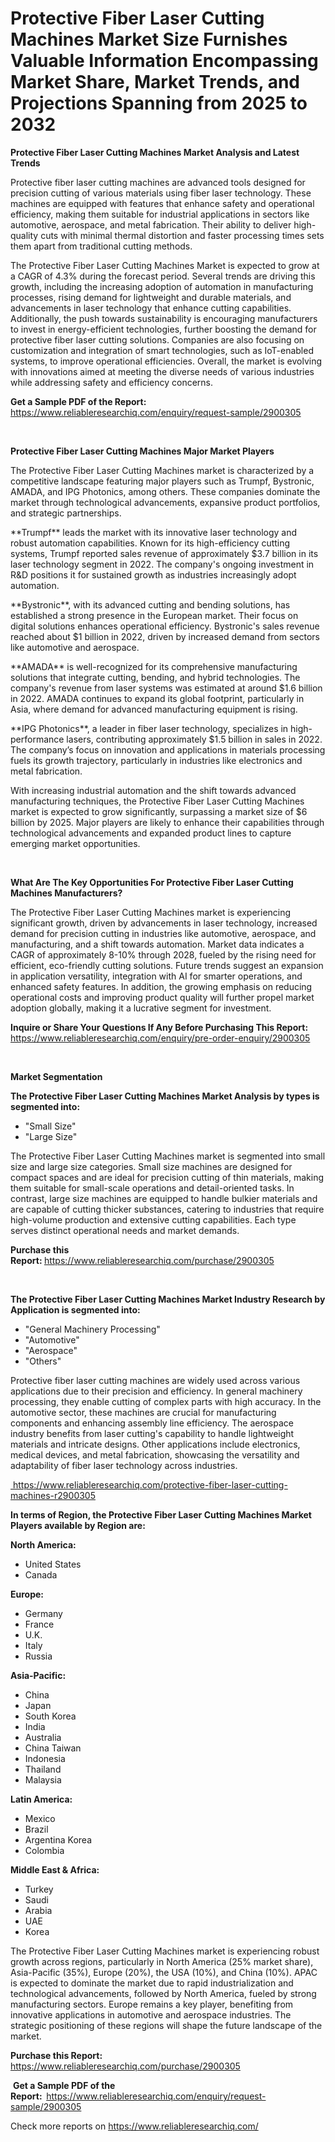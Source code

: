 <p><h1>Protective Fiber Laser Cutting Machines Market Size Furnishes Valuable Information Encompassing Market Share, Market Trends, and Projections Spanning from 2025 to 2032</h1></p><p><strong>Protective Fiber Laser Cutting Machines Market Analysis and Latest Trends</strong></p>
<p><p>Protective fiber laser cutting machines are advanced tools designed for precision cutting of various materials using fiber laser technology. These machines are equipped with features that enhance safety and operational efficiency, making them suitable for industrial applications in sectors like automotive, aerospace, and metal fabrication. Their ability to deliver high-quality cuts with minimal thermal distortion and faster processing times sets them apart from traditional cutting methods.</p><p>The Protective Fiber Laser Cutting Machines Market is expected to grow at a CAGR of 4.3% during the forecast period. Several trends are driving this growth, including the increasing adoption of automation in manufacturing processes, rising demand for lightweight and durable materials, and advancements in laser technology that enhance cutting capabilities. Additionally, the push towards sustainability is encouraging manufacturers to invest in energy-efficient technologies, further boosting the demand for protective fiber laser cutting solutions. Companies are also focusing on customization and integration of smart technologies, such as IoT-enabled systems, to improve operational efficiencies. Overall, the market is evolving with innovations aimed at meeting the diverse needs of various industries while addressing safety and efficiency concerns.</p></p>
<p><strong>Get a Sample PDF of the Report:&nbsp;</strong> <a href="https://www.reliableresearchiq.com/enquiry/request-sample/2900305?utm_campaign=3062&utm_medium=2&utm_source=Github&utm_content=ia&utm_term=16032025&utm_id=protective-fiber-laser-cutting-machines">https://www.reliableresearchiq.com/enquiry/request-sample/2900305</a></p>
<p>&nbsp;</p>
<p><strong>Protective Fiber Laser Cutting Machines Major Market Players</strong></p>
<p><p>The Protective Fiber Laser Cutting Machines market is characterized by a competitive landscape featuring major players such as Trumpf, Bystronic, AMADA, and IPG Photonics, among others. These companies dominate the market through technological advancements, expansive product portfolios, and strategic partnerships.</p><p>**Trumpf** leads the market with its innovative laser technology and robust automation capabilities. Known for its high-efficiency cutting systems, Trumpf reported sales revenue of approximately $3.7 billion in its laser technology segment in 2022. The company's ongoing investment in R&D positions it for sustained growth as industries increasingly adopt automation.</p><p>**Bystronic**, with its advanced cutting and bending solutions, has established a strong presence in the European market. Their focus on digital solutions enhances operational efficiency. Bystronic's sales revenue reached about $1 billion in 2022, driven by increased demand from sectors like automotive and aerospace.</p><p>**AMADA** is well-recognized for its comprehensive manufacturing solutions that integrate cutting, bending, and hybrid technologies. The company's revenue from laser systems was estimated at around $1.6 billion in 2022. AMADA continues to expand its global footprint, particularly in Asia, where demand for advanced manufacturing equipment is rising.</p><p>**IPG Photonics**, a leader in fiber laser technology, specializes in high-performance lasers, contributing approximately $1.5 billion in sales in 2022. The company’s focus on innovation and applications in materials processing fuels its growth trajectory, particularly in industries like electronics and metal fabrication.</p><p>With increasing industrial automation and the shift towards advanced manufacturing techniques, the Protective Fiber Laser Cutting Machines market is expected to grow significantly, surpassing a market size of $6 billion by 2025. Major players are likely to enhance their capabilities through technological advancements and expanded product lines to capture emerging market opportunities.</p></p>
<p>&nbsp;</p>
<p><strong>What Are The Key Opportunities For Protective Fiber Laser Cutting Machines Manufacturers?</strong></p>
<p><p>The Protective Fiber Laser Cutting Machines market is experiencing significant growth, driven by advancements in laser technology, increased demand for precision cutting in industries like automotive, aerospace, and manufacturing, and a shift towards automation. Market data indicates a CAGR of approximately 8-10% through 2028, fueled by the rising need for efficient, eco-friendly cutting solutions. Future trends suggest an expansion in application versatility, integration with AI for smarter operations, and enhanced safety features. In addition, the growing emphasis on reducing operational costs and improving product quality will further propel market adoption globally, making it a lucrative segment for investment.</p></p>
<p><strong>Inquire or Share Your Questions If Any Before Purchasing This Report:</strong> <a href="https://www.reliableresearchiq.com/enquiry/pre-order-enquiry/2900305?utm_campaign=3062&utm_medium=2&utm_source=Github&utm_content=ia&utm_term=16032025&utm_id=protective-fiber-laser-cutting-machines">https://www.reliableresearchiq.com/enquiry/pre-order-enquiry/2900305</a></p>
<p>&nbsp;</p>
<p><strong>Market Segmentation</strong></p>
<p><strong>The Protective Fiber Laser Cutting Machines Market Analysis by types is segmented into:</strong></p>
<p><ul><li>"Small Size"</li><li>"Large Size"</li></ul></p>
<p><p>The Protective Fiber Laser Cutting Machines market is segmented into small size and large size categories. Small size machines are designed for compact spaces and are ideal for precision cutting of thin materials, making them suitable for small-scale operations and detail-oriented tasks. In contrast, large size machines are equipped to handle bulkier materials and are capable of cutting thicker substances, catering to industries that require high-volume production and extensive cutting capabilities. Each type serves distinct operational needs and market demands.</p></p>
<p><strong>Purchase this Report:&nbsp;</strong><a href="https://www.reliableresearchiq.com/purchase/2900305?utm_campaign=3062&utm_medium=2&utm_source=Github&utm_content=ia&utm_term=16032025&utm_id=protective-fiber-laser-cutting-machines">https://www.reliableresearchiq.com/purchase/2900305</a></p>
<p>&nbsp;</p>
<p><strong>The Protective Fiber Laser Cutting Machines Market Industry Research by Application is segmented into:</strong></p>
<p><ul><li>"General Machinery Processing"</li><li>"Automotive"</li><li>"Aerospace"</li><li>"Others"</li></ul></p>
<p><p>Protective fiber laser cutting machines are widely used across various applications due to their precision and efficiency. In general machinery processing, they enable cutting of complex parts with high accuracy. In the automotive sector, these machines are crucial for manufacturing components and enhancing assembly line efficiency. The aerospace industry benefits from laser cutting's capability to handle lightweight materials and intricate designs. Other applications include electronics, medical devices, and metal fabrication, showcasing the versatility and adaptability of fiber laser technology across industries.</p></p>
<p><a href="https://www.reliableresearchiq.com/protective-fiber-laser-cutting-machines-r2900305?utm_campaign=3062&utm_medium=2&utm_source=Github&utm_content=ia&utm_term=16032025&utm_id=protective-fiber-laser-cutting-machines">&nbsp;https://www.reliableresearchiq.com/protective-fiber-laser-cutting-machines-r2900305</a></p>
<p><strong>In terms of Region, the Protective Fiber Laser Cutting Machines Market Players available by Region are:</strong></p>
<p>
    <p> <strong> North America: </strong>
        <ul>
            <li>United States</li>
            <li>Canada</li>
        </ul>
        </p> 
    <p> <strong> Europe: </strong>
        <ul>
            <li>Germany</li>
            <li>France</li>
            <li>U.K.</li>
            <li>Italy</li>
            <li>Russia</li>
        </ul>
        </p> 
    <p> <strong> Asia-Pacific: </strong>
        <ul>
            <li>China</li>
            <li>Japan</li>
            <li>South Korea</li>
            <li>India</li>
            <li>Australia</li>
            <li>China Taiwan</li>
            <li>Indonesia</li>
            <li>Thailand</li>
            <li>Malaysia</li>
        </ul>
        </p> 
    <p> <strong> Latin America: </strong>
        <ul>
            <li>Mexico</li>
            <li>Brazil</li>
            <li>Argentina Korea</li>
            <li>Colombia</li>
        </ul>
        </p> 
    <p> <strong> Middle East & Africa: </strong>
        <ul>
            <li>Turkey</li>
            <li>Saudi</li>
            <li>Arabia</li>
            <li>UAE</li>
            <li>Korea</li>
        </ul>
    </p>
    </p>
<p><p>The Protective Fiber Laser Cutting Machines market is experiencing robust growth across regions, particularly in North America (25% market share), Asia-Pacific (35%), Europe (20%), the USA (10%), and China (10%). APAC is expected to dominate the market due to rapid industrialization and technological advancements, followed by North America, fueled by strong manufacturing sectors. Europe remains a key player, benefiting from innovative applications in automotive and aerospace industries. The strategic positioning of these regions will shape the future landscape of the market.</p></p>
<p><strong>Purchase this Report: </strong><a href="https://www.reliableresearchiq.com/purchase/2900305?utm_campaign=3062&utm_medium=2&utm_source=Github&utm_content=ia&utm_term=16032025&utm_id=protective-fiber-laser-cutting-machines">https://www.reliableresearchiq.com/purchase/2900305</a></p>
<p>&nbsp;<strong>Get a Sample PDF of the Report:&nbsp;&nbsp;</strong><a href="https://www.reliableresearchiq.com/enquiry/request-sample/2900305?utm_campaign=3062&utm_medium=2&utm_source=Github&utm_content=ia&utm_term=16032025&utm_id=protective-fiber-laser-cutting-machines">https://www.reliableresearchiq.com/enquiry/request-sample/2900305</a></p>
<p><strong></strong></p>
<p>Check more reports on <a href="https://www.reliableresearchiq.com/?utm_campaign=3062&utm_medium=2&utm_source=Github&utm_content=ia&utm_term=16032025&utm_id=protective-fiber-laser-cutting-machines">https://www.reliableresearchiq.com/</a></p>